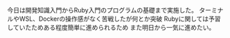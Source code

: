 今日は開発知識入門からRuby入門のプログラムの基礎まで実施した。
ターミナルやWSL、Dockerの操作感がなく苦戦したが何とか突破
Rubyに関しては予習していたためある程度簡単に進められるため
また明日から一気に進めたい。
